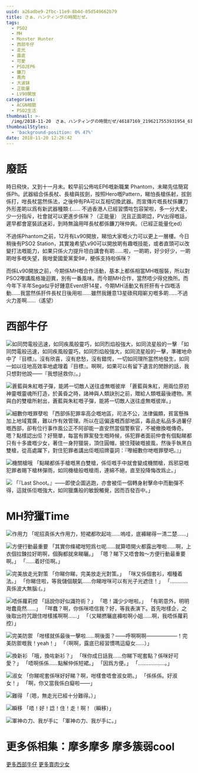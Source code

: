 ```yaml
---
uuid: a26adbe9-2fbc-11e9-8b4d-05d549662b79
title: さぁ、ハンティングの時間だぜ。
tags:
  - PSO2
  - MH
  - Monster Hunter
  - 西部牛仔
  - 走光
  - 露底
  - 可愛
  - PSO2EP6
  - 鐮刀
  - 賣肉
  - 大波妹
  - 正能量
  - LV90開放
categories:
  - ACGN相關
  - PSO2生活
thumbnail: >-
  /img/2018-11-20　さぁ、ハンティングの時間だぜ/46187169_2196217553931954_6178298528171819008_o.jpg
thumbnailStyles:
  - 'background-position: 0% 47%'
date: 2018-11-20 12:26:42
---
```

# 廢話
時日飛快，又到十一月未。較早前公佈咗EP6嘅新職業 Phantom，未睇先估簡寫係Ph。武器組合係長杖、長槍與拔劍，按照Hero嘅Pattern，睇怕長槍係射，拔劍係打，咁長杖當然係法，之後仲有PA可以互相切換武器。而宣傳片嘅長杖係鐮刀外形差啲以爲有新武器種類:(…… 不過香港人已經習慣咗包容架啦，多一分大愛，少一分指斥，社會就可以更進步係咪？（正能量）
況且正面啲諗，PV出得嘅話，遲早都會寔裝該迷彩，到時無論用咩長杖都係鐮刀咪仲爽。（已經正能量化ed）

不過係Phantom之前，12月有Lv90開放，睇怕大家嘅火力可以更上一層樓。今日稍後有PSO2 Station，其實幾希望Lv90可以開放啲有趣嘅技能，或者直頭可以改變打法嘅能力，如果只係火力提升坦白講會有啲……啦，一啲啲，好少好少，一啲啲咁多嘅失望，我咁愛國愛黨愛9#，梗係支持啦係咪？

而係Lv90開放之前，今期係MH嘅合作活動，基本上都係相當MH嘅服裝，所以對PSO2嚟講風格幾迴異，別有一番風味。而今期MH合作，當然唔少得兌換所。而今年下半年Sega似乎好鍾意Event肝14星，今期MH活動又有肝肝有十四嘅活動……我當然係肝件長杖日後用啦……雖然我鍾意13星碌飛翔嶄刃嘅多啲……不過火力差啊……（遙望）

# 西部牛仔
![如同閃電般迅速，如同疾風般靈巧，如同烈焰般強大，如同流星般的一擊](/img/2018-11-20　さぁ、ハンティングの時間だぜ/45026512_2189002557986787_8399756103012843520_o.jpg)
「如同閃電般迅速，如同疾風般靈巧，如同烈焰般強大，如同流星般的一擊，準確地命中了『目標』。沒有欣喜，沒有悲愁，沒有錯愕，一切如同理所當然地發生，如同一如以往地高效率地處理着『目標』。啊啊，如果可以有留下遺言的閒餘的話，我只想對他說——『我想拯救你』。」

![蒼藍與朱紅嘅子彈，能將一切敵人送往虛無嘅彼岸](/img/2018-11-20　さぁ、ハンティングの時間だぜ/45056390_2189003237986719_1416650136011931648_o.jpg)
「蒼藍與朱紅，用兩位原初神靈嘅靈魂所打造，於黃昏之時，諸神與人類訣別之前，贈給人類嘅最後禮物。黑與白的雙槍所射出，蒼藍與朱紅嘅子彈，能將一切敵人送往虛無嘅彼岸。」

![細數你嘅罪孽啦](/img/2018-11-20　さぁ、ハンティングの時間だぜ/45066222_2189002974653412_7773416795989344256_o.jpg)
「西部係犯罪率高企嘅地區，司法不公，法律偏頗，貧富懸殊加上地域寬廣，難以作有效管理。所以在這偏遠嘅西部地區，毒品走私品多過薯仔嘅西部，卻有位行事作風公正不阿卻能一直安然當個警察官，不被撤換嘅傳奇。嗯？點樣認出佢？好簡單，每當有罪案發生嘅時候，係犯罪者面前仲會有個點睇都只有十多歲嘅少女，著住一身狩獵裝，頂住圓帽，披住殘破嘅披風，然後手執黑白雙槍，從高處躍下，對住犯罪者講出佢嘅招牌臺詞：『嚟細數你哋嘅罪孽吧。』」

![機關槍哦](/img/2018-11-20　さぁ、ハンティングの時間だぜ/45192057_2189002761320100_2947640981572288512_o.jpg)
「點睇都係手槍嘅黑白雙槍，係佢嘅手中就會變成機關槍，爲邪惡嘅犯罪者賜下槍林彈雨，如同機槍般嘅槍雨，連綿不絕，直至投降悔改爲止。」

![](/img/2018-11-20　さぁ、ハンティングの時間だぜ/45082907_2189002464653463_3325710026173054976_o.jpg)
「『Last Shoot。』——即使企圖逃跑，亦會被佢一個轉身射擊命中而動彈不得，這就係佢嘅強大，如同獵鷹般的敏銳觸覺，因而百發百中。」

# MH狩獵Time
![作用力](/img/2018-11-20　さぁ、ハンティングの時間だぜ/46193263_2196217480598628_2712984640196444160_o.jpg)
「呢招真係大作用力，短裙都吹起咗……嗚哇，底褲睇得一清二楚……」

![方便行動最重要](/img/2018-11-20　さぁ、ハンティングの時間だぜ/46133134_2196217790598597_5481677304029511680_o.jpg)
「其實你條裙咁短爲乜呢……就算唔開火都露出嚟啦……啊，上衣個拉鍊拉好啲啊，個胸都就來睇曬。」
「嗯？睇下又唔會蝕〜方便行動最重要啊。」
「……着好佢啊。」

![完美放走光對策](/img/2018-11-20　さぁ、ハンティングの時間だぜ/46125849_2196217740598602_6892307712663617536_o.jpg)
「你睇你睇，完美放走光對策。」
「咪又係個套衫，嗰種着法。」
「你睇住啦，等我儲個靚氣……你睇咁咪可以有光子光遮住！」
「…………真係波大無腦:(。」

![唔係蘿莉控](/img/2018-11-20　さぁ、ハンティングの時間だぜ/46140013_2196217637265279_3804054423852810240_o.jpg)
「話說你好似識符術？」
「嗯！識少少咁啦。」
「有啲意外，明明咁蠢竟然……」
「咩蠢？啊，你係咪唔信我？好，等我表演下。首先咁樣企，之後取出符咒跟住咁樣搖啊啊……」
「（又睇撚曬底褲啦啊小姐……啊，我唔係蘿莉控）」

![完美防禦](/img/2018-11-20　さぁ、ハンティングの時間だぜ/46170039_2196217233931986_6573443082841227264_o.jpg)
「咁樣就係最後一擊啦……啊後面？——呼啊啊啊——————！完美防禦嘅我！yeah！」
「（啊啊，露底已經習慣嗎這癡女……）」

![換新衫](/img/2018-11-20　さぁ、ハンティングの時間だぜ/46161865_2196216810598695_3113056235318935552_o.jpg)
「哦，換咗新衫？」
「咪你成日話我……你睇下呢套點？係咪好可愛？」
「唔啊係係……點解仲係短裙。」
「因爲方便。」
「………………。」

![淑女](/img/2018-11-20　さぁ、ハンティングの時間だぜ/46140001_2196216717265371_643610100665155584_o.jpg)
「你睇呢套係咪好好睇？啊，咁樣會唔會淑女啲。」
「係係係。好淑女！」
「啊，你又當我係白癡啦——」

![難得](/img/2018-11-20　さぁ、ハンティングの時間だぜ/46158976_2196216493932060_3668874932416151552_o.jpg)
「（嗯，無走光已經十分難得。）」


![瞬移](/img/2018-11-20　さぁ、ハンティングの時間だぜ/46182293_2196216183932091_3187204039615971328_o.jpg)
「唔！好！諗！住！走！啊！（瞬移）」

![軍神の力、我が手に](/img/2018-11-20　さぁ、ハンティングの時間だぜ/46264348_2196216083932101_6766546212628725760_o.jpg)
「軍神の力、我が手に。」

# 更多係相集：摩多摩多 摩多簇弱cool
[更多西部牛仔](https://photo.tto.moe/2018-10-31-西部牛仔少女)
[更多賣肉少女](https://photo.tto.moe/2018-11-14-與賣肉流獵人系少女)
